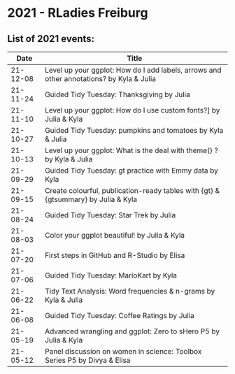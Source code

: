 
# 2021 - RLadies Freiburg

## List of 2021 events:
| Date | Title | 
|------|-------|
| 21-12-08 | Level up your ggplot: How do I add labels, arrows and other annotations? by Kyla & Julia |
| 21-11-24 | Guided Tidy Tuesday: Thanksgiving by Julia |
| 21-11-10 | Level up your ggplot: How do I use custom fonts?] by Julia & Kyla |
| 21-10-27 | Guided Tidy Tuesday: pumpkins and tomatoes by Kyla & Julia |
| 21-10-13 | Level up your ggplot: What is the deal with theme() ? by Kyla & Julia |
| 21-09-29 | Guided Tidy Tuesday: gt practice with Emmy data by Kyla |
| 21-09-15 | Create colourful, publication-ready tables with {gt} & {gtsummary} by Julia & Kyla |
| 21-08-24 | Guided Tidy Tuesday: Star Trek by Julia |
| 21-08-03 | Color your ggplot beautiful! by Julia & Kyla |
| 21-07-20 | First steps in GitHub and R-Studio by Elisa |
| 21-07-06 | Guided Tidy Tuesday: MarioKart by Kyla |
| 21-06-22 | Tidy Text Analysis: Word frequencies & n-grams by Kyla & Julia |
| 21-06-08 | Guided Tidy Tuesday: Coffee Ratings by Julia |
| 21-05-19 | Advanced wrangling and ggplot: Zero to sHero P5 by Julia & Kyla |
| 21-05-12 | Panel discussion on women in science: Toolbox Series P5 by Divya & Elisa |


